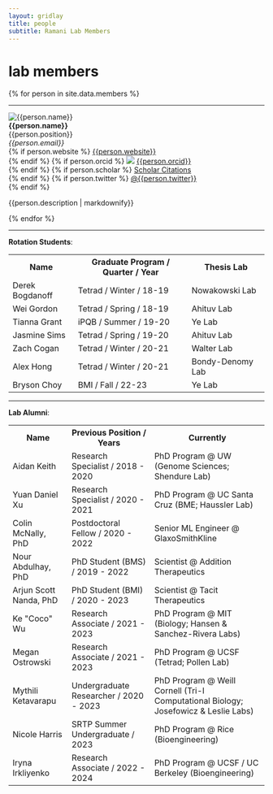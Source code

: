 ```yaml
---
layout: gridlay
title: people
subtitle: Ramani Lab Members
---
```


# **lab members**
{% for person in site.data.members %}
<hr>
<!-- The paddingtop and margin-top edits allow anchors to link properly. -->
<div id = "{{person.name}}" class="row" style="padding-top: 60px; margin-top: -60px;">
    <div class="col-sm-4">
        <img class="img-responsive" src="{{person.image}}" {% if person.altimage %} onmouseover="this.src='{{person.altimage}}';" onmouseout="this.src='{{person.image}}';" {% endif %} alt="{{person.name}}"><br>
        <strong>{{person.name}}</strong> <br>
        {{person.position}} <br>
        <em>{{person.email}}</em> <br>
        {% if person.website %}
          <a href= "{{person.website}}">{{person.website}}</a> <br>
        {% endif %}
        {% if person.orcid %}
          <a href="http://orcid.org"><img class="inline-block" src="/static/img/orcid_logo.png"></a>
          <a href="http://{{person.orcid}}"> {{person.orcid}}</a> <br>
        {% endif %}
        {% if person.scholar %}
          <a href= "http://scholar.google.com/citations?user={{person.scholar}}"> Scholar Citations </a> <br>
        {% endif %}
        {% if person.twitter %}
          <a href= "http://twitter.com/{{person.twitter}}"> @{{person.twitter}} </a> <br>
        {% endif %}
    </div>
    <div class="col-sm-8">
        <p class="text-justify">{{person.description | markdownify}}</p>
    </div>
</div>
{% endfor %}
<hr>
<strong>Rotation Students</strong>: <br>
<table class="w3-table">
<tr>
  <th>Name</th>
  <th>Graduate Program / Quarter / Year</th>
  <th>Thesis Lab</th>
</tr>
<tr>
  <td>Derek Bogdanoff</td>
  <td>Tetrad / Winter / 18-19</td>
  <td>Nowakowski Lab</td>
</tr>
<tr>
  <td>Wei Gordon</td>
  <td>Tetrad / Spring / 18-19</td>
  <td>Ahituv Lab</td>
</tr>
<tr>
  <td>Tianna Grant</td>
  <td>iPQB / Summer / 19-20</td>
  <td>Ye Lab</td>
</tr>
<tr>
  <td>Jasmine Sims</td>
  <td>Tetrad / Spring / 19-20</td>
  <td>Ahituv Lab</td>
</tr>
<tr>
  <td>Zach Cogan</td>
  <td>Tetrad / Winter / 20-21</td>
  <td>Walter Lab</td>
</tr>
<tr>
  <td>Alex Hong</td>
  <td>Tetrad / Winter / 20-21</td>
  <td>Bondy-Denomy Lab</td>
</tr>
<tr>
  <td>Bryson Choy</td>
  <td>BMI / Fall / 22-23</td>
  <td>Ye Lab</td>
</tr>
</table>
<hr>
<strong>Lab Alumni</strong>: <br>
<table class="w3-table">
<tr>
  <th>Name</th>
  <th>Previous Position / Years</th>
  <th>Currently</th>
</tr>
<tr>
  <td>Aidan Keith</td>
  <td>Research Specialist / 2018 - 2020</td>
  <td>PhD Program @ UW (Genome Sciences; Shendure Lab)</td>
</tr>
<tr>
  <td>Yuan Daniel Xu</td>
  <td>Research Specialist / 2020 - 2021</td>
  <td>PhD Program @ UC Santa Cruz (BME; Haussler Lab)</td>
</tr>
<tr>
  <td>Colin McNally, PhD</td>
  <td>Postdoctoral Fellow / 2020 - 2022</td>
  <td>Senior ML Engineer @ GlaxoSmithKline</td>
</tr>
<tr>
  <td>Nour Abdulhay, PhD</td>
  <td>PhD Student (BMS) / 2019 - 2022</td>
  <td>Scientist @ Addition Therapeutics</td>
</tr>
<tr>
  <td>Arjun Scott Nanda, PhD</td>
  <td>PhD Student (BMI) / 2020 - 2023</td>
  <td>Scientist @ Tacit Therapeutics</td>
</tr>
<tr>
  <td>Ke "Coco" Wu</td>
  <td>Research Associate / 2021 - 2023</td>
  <td>PhD Program @ MIT (Biology; Hansen & Sanchez-Rivera Labs)</td>
</tr>
<tr>
  <td>Megan Ostrowski</td>
  <td>Research Associate / 2021 - 2023</td>
  <td>PhD Program @ UCSF (Tetrad; Pollen Lab)</td>
</tr>
<tr>
  <td>Mythili Ketavarapu</td>
  <td>Undergraduate Researcher / 2020 - 2023</td>
  <td>PhD Program @ Weill Cornell (Tri-I Computational Biology; Josefowicz & Leslie Labs)</td>
</tr>
<tr>
  <td>Nicole Harris</td>
  <td>SRTP Summer Undergraduate / 2023</td>
  <td>PhD Program @ Rice (Bioengineering)</td>
</tr>
<tr>
  <td>Iryna Irkliyenko</td>
  <td>Research Associate / 2022 - 2024</td>
  <td>PhD Program @ UCSF / UC Berkeley (Bioengineering)</td>
</tr>
</table>
